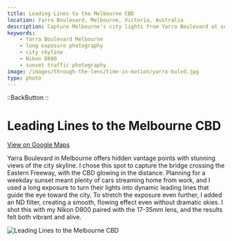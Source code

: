 ```yaml
---
title: Leading Lines to the Melbourne CBD
location: Yarra Boulevard, Melbourne, Victoria, Australia
description: Capture Melbourne's city lights from Yarra Boulevard at sunset with a long exposure, turning rush-hour traffic into glowing leading lines.
keywords:
    - Yarra Boulevard Melbourne
    - long exposure photography
    - city skyline
    - Nikon D800
    - sunset traffic photography
image: /images/through-the-lens/time-in-motion/yarra-bulvd.jpg
type: photo
---
```


::BackButton
::

# Leading Lines to the Melbourne CBD

<a href="https://maps.app.goo.gl/7gLRtUkH8nqHq5dH6" target="_blank" rel="noopener noreferrer">View on Google Maps</a>

Yarra Boulevard in Melbourne offers hidden vantage points with stunning views of the city skyline. I chose this spot to capture the bridge crossing the Eastern Freeway, with the CBD glowing in the distance. Planning for a weekday sunset meant plenty of cars streaming home from work, and I used a long exposure to turn their lights into dynamic leading lines that guide the eye toward the city. To stretch the exposure even further, I added an ND filter, creating a smooth, flowing effect even without dramatic skies. I shot this with my Nikon D800 paired with the 17-35mm lens, and the results felt both vibrant and alive.

![Leading Lines to the Melbourne CBD](/images/through-the-lens/time-in-motion/yarra-bulvd.jpg)

<div class="mb-8"></div>
